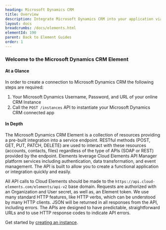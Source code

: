 ```yaml
---
heading: Microsoft Dynamics CRM
title: Overview
description: Integrate Microsoft Dynamics CRM into your application via the Cloud Elements APIs.
layout: docs
breadcrumbs: /docs/elements.html
elementId: 190
parent: Back to Element Guides
order: 1
---
```


### Welcome to the Microsoft Dynamics CRM Element


#### At a Glance

In order to create a connection to Microsoft Dynamics CRM the following steps are required:

1. Your Microsoft Dynamics Username, Password, and URL of your online CRM Instance
2. Call the `POST /instances` API to instantiate your Microsoft Dynamics CRM connected app

#### In Depth

The Microsoft Dynamics CRM Element is a collection of resources providing a pre-built integration into a service endpoint. RESTful methods (POST, GET, PUT, PATCH, DELETE) are used to interact with these resources (accounts, contacts, files) regardless of the type of APIs (SOAP or REST) provided by the endpoint. Elements leverage Cloud Elements API Manager platform services including authentication, data transformation, and event management.  The API is built to allow you to create a functional application or integration quickly and easily.

All API calls to Cloud Elements should be made to the `https://api.cloud-elements.com/elements/api-v2` base domain. Requests are authorized with an Organization and User secret, as well as, an Element token.  We use many standard HTTP features, like HTTP verbs, which can be understood by many HTTP clients. JSON will be returned in all responses from the API, including errors. The APIs are designed to have predictable, straightforward URLs and to use HTTP response codes to indicate API errors.

Get started by [creating an instance](dynamicscrm-create-instance.html).
